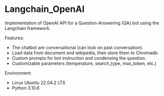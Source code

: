 # Langchain_OpenAI
Implementation of OpenAI API for a Question-Answering (QA) bot using the Langchain framework.

Features:
- The chatbot are conversational (can look on past conversation).
- Load data from document and wikipedia, then store them to Chromadb.
- Custom prompts for bot instruction and condensing the question.
- Customizable parameters (temperature, search_type, max_token, etc.)

Environment:
- Linux Ubuntu 22.04.2 LTS
- Python 3.10.6
